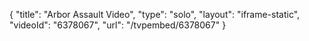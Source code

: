{
    "title": "Arbor Assault Video",
    "type": "solo",
    "layout": "iframe-static",
    "videoId": "6378067",
    "url": "\/tvpembed\/6378067"
}